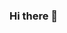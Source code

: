 ### Hi there 👋

<!--
**shashacode/shashacode** is a ✨ _special_ ✨ repository because its `README.md` (this file) appears on your GitHub profile.

Here are some ideas to get you started:

- 🔭 I'm a Data scientist and a technical writer
- 🌱 I’m currently learning how to deploy machine learning models
- 👯 I’m looking to collaborate on projects that are A.I related 
- 🤔 I’m looking for help with Deep Learning
- 💬 Ask me about Python mainly 
- 📫 How to reach me: https://twitter.com/flora_oladipupo
- 😄 Pronouns: She/Her
- ⚡ Fun fact: Adventurous, I have a flare for languages
- 
-->
